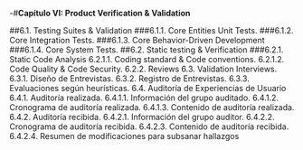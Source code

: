 -#**Capítulo VI: Product Verification & Validation**

##6.1. Testing Suites & Validation
###6.1.1. Core Entities Unit Tests.
###6.1.2. Core Integration Tests.
###6.1.3. Core Behavior-Driven Development
###6.1.4. Core System Tests.
##6.2. Static testing & Verification
###6.2.1. Static Code Analysis
6.2.1.1. Coding standard & Code conventions.
6.2.1.2. Code Quality & Code Security.
6.2.2. Reviews
6.3. Validation Interviews.
6.3.1. Diseño de Entrevistas.
6.3.2. Registro de Entrevistas.
6.3.3. Evaluaciones según heurísticas.
6.4. Auditoría de Experiencias de Usuario
6.4.1. Auditoría realizada.
6.4.1.1. Información del grupo auditado.
6.4.1.2. Cronograma de auditoría realizada.
6.4.1.3. Contenido de auditoría realizada.
6.4.2. Auditoría recibida.
6.4.2.1. Información del grupo auditor.
6.4.2.2. Cronograma de auditoría recibida.
6.4.2.3. Contenido de auditoría recibida.
6.4.2.4. Resumen de modificaciones para subsanar hallazgos

